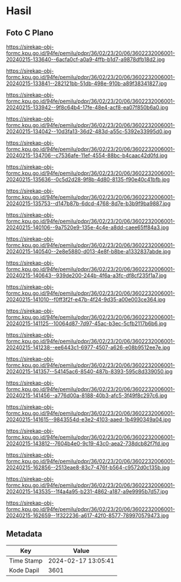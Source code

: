 # Hasil

## Foto C Plano

https://sirekap-obj-formc.kpu.go.id/94fe/pemilu/pdpr/36/02/23/20/06/3602232006001-20240215-133640--6acfa0cf-a0a9-4ffb-b1d7-a9878dfb18d2.jpg

https://sirekap-obj-formc.kpu.go.id/94fe/pemilu/pdpr/36/02/23/20/06/3602232006001-20240215-133841--282121bb-51db-498e-910b-a89f38341827.jpg

https://sirekap-obj-formc.kpu.go.id/94fe/pemilu/pdpr/36/02/23/20/06/3602232006001-20240215-133942--9f8c64b4-17fe-48e4-acf8-ea07f850b6a0.jpg

https://sirekap-obj-formc.kpu.go.id/94fe/pemilu/pdpr/36/02/23/20/06/3602232006001-20240215-134042--10d3fa13-36d2-483d-a55c-5392e33995d0.jpg

https://sirekap-obj-formc.kpu.go.id/94fe/pemilu/pdpr/36/02/23/20/06/3602232006001-20240215-134706--c7536afe-11ef-4554-88bc-b4caac42d0fd.jpg

https://sirekap-obj-formc.kpu.go.id/94fe/pemilu/pdpr/36/02/23/20/06/3602232006001-20240215-135636--0c5d2d28-9f8b-4d80-8135-f90e40c41bfb.jpg

https://sirekap-obj-formc.kpu.go.id/94fe/pemilu/pdpr/36/02/23/20/06/3602232006001-20240215-135753--d147b87b-6dcd-4768-8d7e-b3b9f9ba9887.jpg

https://sirekap-obj-formc.kpu.go.id/94fe/pemilu/pdpr/36/02/23/20/06/3602232006001-20240215-140106--9a7520e9-135e-4c4e-a8dd-caee65ff84a3.jpg

https://sirekap-obj-formc.kpu.go.id/94fe/pemilu/pdpr/36/02/23/20/06/3602232006001-20240215-140540--2e8e5880-d013-4e8f-b8be-a1332837abde.jpg

https://sirekap-obj-formc.kpu.go.id/94fe/pemilu/pdpr/36/02/23/20/06/3602232006001-20240215-140643--939de200-244b-4f6a-a3fc-df8cf235f1a7.jpg

https://sirekap-obj-formc.kpu.go.id/94fe/pemilu/pdpr/36/02/23/20/06/3602232006001-20240215-141010--f0ff3f2f-e47b-4f24-9d35-a00e003ce364.jpg

https://sirekap-obj-formc.kpu.go.id/94fe/pemilu/pdpr/36/02/23/20/06/3602232006001-20240215-141125--10064d87-7d97-45ac-b3ec-5cfb2117b6b6.jpg

https://sirekap-obj-formc.kpu.go.id/94fe/pemilu/pdpr/36/02/23/20/06/3602232006001-20240215-141238--ee6443c1-6977-4507-a626-e08b9512ee7e.jpg

https://sirekap-obj-formc.kpu.go.id/94fe/pemilu/pdpr/36/02/23/20/06/3602232006001-20240215-141357--54145ac6-8540-487b-8393-595c8d339050.jpg

https://sirekap-obj-formc.kpu.go.id/94fe/pemilu/pdpr/36/02/23/20/06/3602232006001-20240215-141456--a776d00a-8188-40b3-afc5-3f49f8c297c6.jpg

https://sirekap-obj-formc.kpu.go.id/94fe/pemilu/pdpr/36/02/23/20/06/3602232006001-20240215-141615--9843554d-e3e2-4103-aaed-1b4990349a04.jpg

https://sirekap-obj-formc.kpu.go.id/94fe/pemilu/pdpr/36/02/23/20/06/3602232006001-20240215-143812--7604b4e0-9c19-43c0-aea2-738dcb82f7fd.jpg

https://sirekap-obj-formc.kpu.go.id/94fe/pemilu/pdpr/36/02/23/20/06/3602232006001-20240215-162856--2513eae8-83c7-476f-b564-c9572d0c135b.jpg

https://sirekap-obj-formc.kpu.go.id/94fe/pemilu/pdpr/36/02/23/20/06/3602232006001-20240215-143535--1f4a4a95-b231-4862-a187-a9e9995b7d57.jpg

https://sirekap-obj-formc.kpu.go.id/94fe/pemilu/pdpr/36/02/23/20/06/3602232006001-20240215-162659--1f322236-a617-42f0-8577-789970579473.jpg


## Metadata

| Key        | Value               |
| ---------- | ------------------- |
| Time Stamp | 2024-02-17 13:05:41 |
| Kode Dapil | 3601                |



